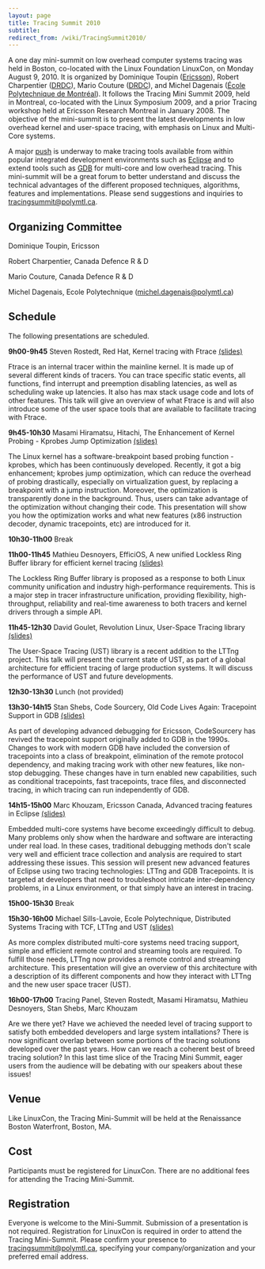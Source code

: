 ```yaml
---
layout: page
title: Tracing Summit 2010
subtitle: 
redirect_from: /wiki/TracingSummit2010/
---
```


A one day mini-summit on low overhead computer systems tracing was held in Boston, co-located with the Linux Foundation LinuxCon, on Monday August 9, 2010. It is organized by Dominique Toupin ([Ericsson](https://www.ericsson.com/)), Robert Charpentier ([DRDC](https://www.canada.ca/en/defence-research-development.html)), Mario Couture ([DRDC](https://www.canada.ca/en/defence-research-development.html)), and Michel Dagenais ([École Polytechnique de Montréal](https://www.polymtl.ca/en)). It follows the Tracing Mini Summit 2009, held in Montreal, co-located with the Linux Symposium 2009, and a prior Tracing workshop held at Ericsson Research Montreal in January 2008. The objective of the mini-summit is to present the latest developments in low overhead kernel and user-space tracing, with emphasis on Linux and Multi-Core systems.

A major [push](https://wiki.eclipse.org/images/f/f1/ExtendedIDE_C_Linux_20090127.pdf) is underway to make tracing tools available from within popular integrated development environments such as [Eclipse](https://www.eclipse.org/) and to extend tools such as [GDB](https://www.gnu.org/software/gdb/) for multi-core and low overhead tracing. This mini-summit will be a great forum to better understand and discuss the technical advantages of the different proposed techniques, algorithms, features and implementations. Please send suggestions and inquiries to tracingsummit@polymtl.ca.

## Organizing Committee

Dominique Toupin, Ericsson

Robert Charpentier, Canada Defence R & D

Mario Couture, Canada Defence R & D

Michel Dagenais, Ecole Polytechnique (michel.dagenais@polymtl.ca)

## Schedule
The following presentations are scheduled.

**9h00-9h45** Steven Rostedt, Red Hat, Kernel tracing with Ftrace [(slides)](files/RostedtLinuxCon2010.pdf)

Ftrace is an internal tracer within the mainline kernel. It is made up of several different kinds of tracers. You can trace specific static events, all functions, find interrupt and preemption disabling latencies, as well as scheduling wake up latencies. It also has max stack usage code and lots of other features. This talk will give an overview of what Ftrace is and will also introduce some of the user space tools that are available to facilitate tracing with Ftrace.

**9h45-10h30** Masami Hiramatsu, Hitachi, The Enhancement of Kernel Probing - Kprobes Jump Optimization [(slides)](files/HiramatsuLinuxCon2010.pdf)

The Linux kernel has a software-breakpoint based probing function - kprobes, which has been continuously developed. Recently, it got a big enhancement; kprobes jump optimization, which can reduce the overhead of probing drastically, especially on virtualization guest, by replacing a breakpoint with a jump instruction. Moreover, the optimization is transparently done in the background. Thus, users can take advantage of the optimization without changing their code. This presentation will show you how the optimization works and what new features (x86 instruction decoder, dynamic tracepoints, etc) are introduced for it.

**10h30-11h00** Break

**11h00-11h45** Mathieu Desnoyers, EfficiOS, A new unified Lockless Ring Buffer library for efficient kernel tracing [(slides)](files/DesnoyersLinuxCon2010.pdf)

The Lockless Ring Buffer library is proposed as a response to both Linux community unification and industry high-performance requirements. This is a major step in tracer infrastructure unification, providing flexibility, high-throughput, reliability and real-time awareness to both tracers and kernel drivers through a simple API.

**11h45-12h30** David Goulet, Revolution Linux, User-Space Tracing library [(slides)](files/GouletLinuxCon2010.pdf)

The User-Space Tracing (UST) library is a recent addition to the LTTng project. This talk will present the current state of UST, as part of a global architecture for efficient tracing of large production systems. It will discuss the performance of UST and future developments.

**12h30-13h30** Lunch (not provided)

**13h30-14h15** Stan Shebs, Code Sourcery, Old Code Lives Again: Tracepoint Support in GDB [(slides)](files/ShebsLinuxCon2010.pdf)

As part of developing advanced debugging for Ericsson, CodeSourcery has revived the tracepoint support originally added to GDB in the 1990s. Changes to work with modern GDB have included the conversion of tracepoints into a class of breakpoint, elimination of the remote protocol dependency, and making tracing work with other new features, like non-stop debugging. These changes have in turn enabled new capabilities, such as conditional tracepoints, fast tracepoints, trace files, and disconnected tracing, in which tracing can run independently of GDB.

**14h15-15h00** Marc Khouzam, Ericsson Canada, Advanced tracing features in Eclipse [(slides)](files/KhouzamLinuxCon2010.pdf)

Embedded multi-core systems have become exceedingly difficult to debug. Many problems only show when the hardware and software are interacting under real load. In these cases, traditional debugging methods don't scale very well and efficient trace collection and analysis are required to start addressing these issues. This session will present new advanced features of Eclipse using two tracing technologies: LTTng and GDB Tracepoints. It is targeted at developers that need to troubleshoot intricate inter-dependency problems, in a Linux environment, or that simply have an interest in tracing.

**15h00-15h30** Break

**15h30-16h00** Michael Sills-Lavoie, Ecole Polytechnique, Distributed Systems Tracing with TCF, LTTng and UST [(slides)](files/Sills-LavoieLinuxCon2010.pdf)

As more complex distributed multi-core systems need tracing support, simple and efficient remote control and streaming tools are required. To fulfill those needs, LTTng now provides a remote control and streaming architecture. This presentation will give an overview of this architecture with a description of its different components and how they interact with LTTng and the new user space tracer (UST).

**16h00-17h00** Tracing Panel, Steven Rostedt, Masami Hiramatsu, Mathieu Desnoyers, Stan Shebs, Marc Khouzam

Are we there yet? Have we achieved the needed level of tracing support to satisfy both embedded developers and large system intallations? There is now significant overlap between some portions of the tracing solutions developed over the past years. How can we reach a coherent best of breed tracing solution? In this last time slice of the Tracing Mini Summit, eager users from the audience will be debating with our speakers about these issues!

## Venue
Like LinuxCon, the Tracing Mini-Summit will be held at the Renaissance Boston Waterfront, Boston, MA.

## Cost
Participants must be registered for LinuxCon. There are no additional fees for attending the Tracing Mini-Summit.

## Registration
Everyone is welcome to the Mini-Summit. Submission of a presentation is not required. Registration for LinuxCon is required in order to attend the Tracing Mini-Summit. Please confirm your presence to tracingsummit@polymtl.ca, specifying your company/organization and your preferred email address.

